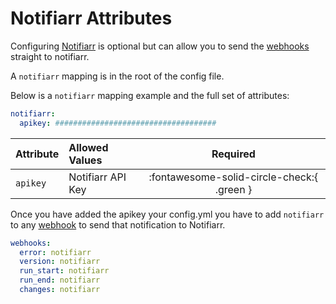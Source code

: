 # Notifiarr Attributes

Configuring [Notifiarr](https://notifiarr.com) is optional but can allow you to send the [webhooks](webhooks) straight to notifiarr.

A `notifiarr` mapping is in the root of the config file.

Below is a `notifiarr` mapping example and the full set of attributes:

```yaml
notifiarr:
  apikey: ####################################
```

| Attribute | Allowed Values                           | Required |
|:----------|:-----------------------------------------|:--------:|
| `apikey`  | Notifiarr API Key                        | :fontawesome-solid-circle-check:{ .green }  |

Once you have added the apikey your config.yml you have to add `notifiarr` to any [webhook](webhooks) to send that notification to Notifiarr.

```yaml
webhooks:
  error: notifiarr
  version: notifiarr
  run_start: notifiarr
  run_end: notifiarr
  changes: notifiarr
```
